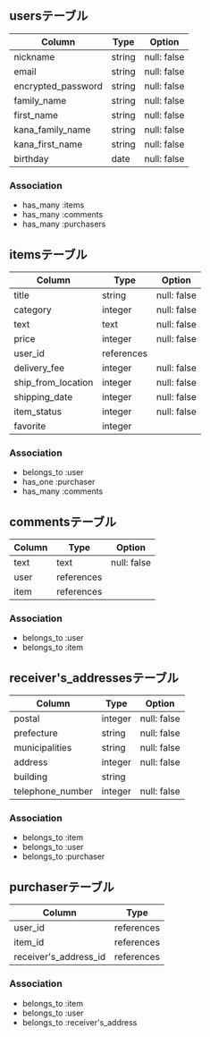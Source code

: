 
## usersテーブル

| Column              | Type    | Option      |
| ------------------- | --------| ----------- |
| nickname            | string  | null: false |
| email               | string  | null: false |
| encrypted_password  | string  | null: false |
| family_name         | string  | null: false |
| first_name          | string  | null: false |
| kana_family_name    | string  | null: false |
| kana_first_name     | string  | null: false |
| birthday            | date    | null: false |

### Association
- has_many :items
- has_many :comments
- has_many :purchasers

## itemsテーブル

| Column             | Type       | Option      |
| ------------------ | ---------- | ----------- |
| title              | string     | null: false |
| category           | integer    | null: false |
| text               | text       | null: false |
| price              | integer    | null: false |
| user_id            | references |             |
| delivery_fee       | integer    | null: false |
| ship_from_location | integer    | null: false |
| shipping_date      | integer    | null: false |
| item_status        | integer    | null: false |
| favorite           | integer    |             |

### Association
- belongs_to :user
- has_one :purchaser
- has_many :comments

## commentsテーブル

| Column | Type       | Option      |
| ------ | ---------- | ----------- |
| text   | text       | null: false |
| user   | references |             |
| item   | references |             |

### Association
- belongs_to :user
- belongs_to :item

## receiver's_addressesテーブル

| Column                 | Type    | Option      |
| ---------------------- | ------- | ----------- |
| postal                 | integer | null: false |
| prefecture             | string  | null: false |
| municipalities         | string  | null: false |
| address                | integer | null: false |
| building               | string  |             |
| telephone_number       | integer | null: false |

### Association
- belongs_to :item
- belongs_to :user
- belongs_to :purchaser

## purchaserテーブル

| Column                | Type       |
| --------------------- | ---------- |
| user_id               | references |
| item_id               | references |
| receiver's_address_id | references |

### Association
- belongs_to :item
- belongs_to :user
- belongs_to :receiver's_address
